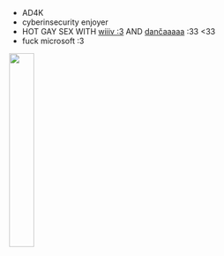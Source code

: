 - AD4K
- cyberinsecurity enjoyer
- HOT GAY SEX WITH [wiiiv :3]() AND [dančaaaaa]() :33 <33
- fuck microsoft :3

<img width="30%" src="https://preview.redd.it/4dnvvjeuq0541.jpg?auto=webp&amp;s=463a2698738fd9ac65234a3bcb699b40b0298077">
